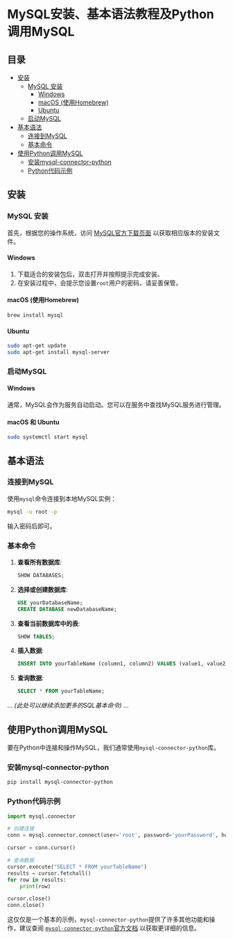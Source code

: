 # MySQL安装、基本语法教程及Python调用MySQL

## 目录

- [安装](#安装)
  - [MySQL 安装](#mysql-安装)
    - [Windows](#windows)
    - [macOS (使用Homebrew)](#macos-使用homebrew)
    - [Ubuntu](#ubuntu)
  - [启动MySQL](#启动mysql)
- [基本语法](#基本语法)
  - [连接到MySQL](#连接到mysql)
  - [基本命令](#基本命令)
- [使用Python调用MySQL](#使用python调用mysql)
  - [安装mysql-connector-python](#安装mysql-connector-python)
  - [Python代码示例](#python代码示例)

## 安装

### MySQL 安装

首先，根据您的操作系统，访问 [MySQL官方下载页面](https://dev.mysql.com/downloads/mysql/) 以获取相应版本的安装文件。

#### Windows

1. 下载适合的安装包后，双击打开并按照提示完成安装。
2. 在安装过程中，会提示您设置`root`用户的密码，请妥善保管。

#### macOS (使用Homebrew)

```bash
brew install mysql
```

#### Ubuntu

```bash
sudo apt-get update
sudo apt-get install mysql-server
```

### 启动MySQL

#### Windows

通常，MySQL会作为服务自动启动。您可以在服务中查找MySQL服务进行管理。

#### macOS 和 Ubuntu

```bash
sudo systemctl start mysql
```

## 基本语法

### 连接到MySQL

使用`mysql`命令连接到本地MySQL实例：

```bash
mysql -u root -p
```
输入密码后即可。

### 基本命令

1. **查看所有数据库**:
   ```sql
   SHOW DATABASES;
   ```

2. **选择或创建数据库**:
   ```sql
   USE yourDatabaseName;
   CREATE DATABASE newDatabaseName;
   ```

3. **查看当前数据库中的表**:
   ```sql
   SHOW TABLES;
   ```

4. **插入数据**:
   ```sql
   INSERT INTO yourTableName (column1, column2) VALUES (value1, value2);
   ```

5. **查询数据**:
   ```sql
   SELECT * FROM yourTableName;
   ```

... _(此处可以继续添加更多的SQL基本命令)_ ...

## 使用Python调用MySQL

要在Python中连接和操作MySQL，我们通常使用`mysql-connector-python`库。

### 安装mysql-connector-python

```bash
pip install mysql-connector-python
```

### Python代码示例

```python
import mysql.connector

# 创建连接
conn = mysql.connector.connect(user='root', password='yourPassword', host='127.0.0.1', database='yourDatabaseName')

cursor = conn.cursor()

# 查询数据
cursor.execute("SELECT * FROM yourTableName")
results = cursor.fetchall()
for row in results:
    print(row)

cursor.close()
conn.close()
```

这仅仅是一个基本的示例，`mysql-connector-python`提供了许多其他功能和操作，建议查阅 [`mysql-connector-python`官方文档](https://pypi.org/project/mysql-connector-python/) 以获取更详细的信息。